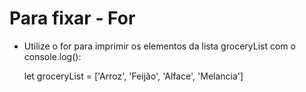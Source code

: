 # Para fixar - For

- Utilize o for para imprimir os elementos da lista groceryList com o console.log():

  let groceryList = ['Arroz', 'Feijão', 'Alface', 'Melancia']
